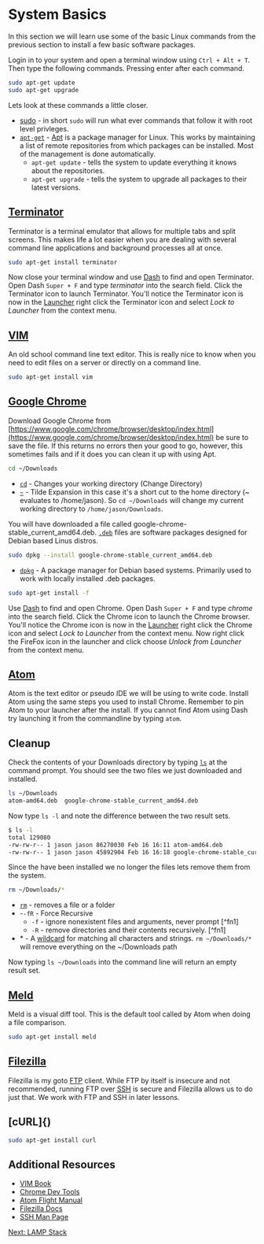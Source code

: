 # System Basics
In this section we will learn use some of the basic Linux commands from the previous section to install a few basic software packages.

Login in to your system and open a terminal window using ```Ctrl + Alt + T```. Then type the following commands. Pressing enter after each command.

```sh
sudo apt-get update
sudo apt-get upgrade
```
Lets look at these commands a little closer.
* [sudo](https://help.ubuntu.com/community/RootSudo) - in short ```sudo``` will run what ever commands that follow it with root level privleges.
* [```apt-get```](http://manpages.ubuntu.com/manpages/zesty/man8/apt.8.html) - [Apt](https://help.ubuntu.com/lts/serverguide/apt.html) is a package manager for Linux. This works by maintaining a list of remote repositories from which packages can be installed. Most of the management is done automatically.
    * ```apt-get update``` - tells the system to update everything it knows about the repositories.   
    * ```apt-get upgrade``` - tells the system to upgrade all packages to their latest versions.

## [Terminator](https://gnometerminator.blogspot.com/p/introduction.html)
Terminator is a terminal emulator that allows for multiple tabs and split screens. This makes life a lot easier when you are dealing with several command line applications and background processes all at once.

```sh
sudo apt-get install terminator
```
Now close your terminal window and use [Dash](https://help.ubuntu.com/lts/ubuntu-help/unity-dash-intro.html) to find and open Terminator. Open Dash ```Super + F``` and type _terminator_ into the search field. Click the Terminator icon to launch Terminator. You'll notice the Terminator icon is now in the [Launcher](https://help.ubuntu.com/stable/ubuntu-help/unity-launcher-intro.html) right click the Terminator icon and select _Lock to Launcher_ from the context menu.

## [VIM](http://www.vim.org/)
An old school command line text editor. This is really nice to know when you need to edit files on a server or directly on a command line.

```sh
sudo apt-get install vim
```
## [Google Chrome](https://support.google.com/chrome/?hl=en#topic=3227046)

Download Google Chrome from [https://www.google.com/chrome/browser/desktop/index.html](https://www.google.com/chrome/browser/desktop/index.html) be sure to save the file. If this returns no errors then your good to go, however, this sometimes fails and if it does you can clean it up with using Apt.

```sh
cd ~/Downloads
```

* [```cd```](http://manpages.ubuntu.com/manpages/zesty/man1/cd.1posix.html) - Changes your working directory (Change Directory)
* [```~```](http://www.gnu.org/software/bash/manual/html_node/Tilde-Expansion.html) -
Tilde Expansion in this case it's a short cut to the home directory (~ evaluates to /home/jason). So ```cd ~/Downloads``` will change my current working directory to ```/home/jason/Downloads```.

You will have downloaded a file called google-chrome-stable_current_amd64.deb. [```.deb```](https://www.debian.org/doc/manuals/debian-faq/ch-pkg_basics.en.html) files are software packages designed for Debian based Linus distros.

```sh
sudo dpkg --install google-chrome-stable_current_amd64.deb
```

* [```dpkg```](https://help.ubuntu.com/lts/serverguide/dpkg.html) - A package manager for Debian based systems. Primarily used to work with locally installed .deb packages.

```sh
sudo apt-get install -f
```

Use [Dash](https://help.ubuntu.com/lts/ubuntu-help/unity-dash-intro.html) to find and open Chrome. Open Dash ```Super + F``` and type _chrome_ into the search field. Click the Chrome icon to launch the Chrome browser. You'll notice the Chrome icon is now in the [Launcher](https://help.ubuntu.com/stable/ubuntu-help/unity-launcher-intro.html) right click the Chrome icon and select _Lock to Launcher_ from the context menu. Now right click the FireFox icon in the launcher and click choose _Unlock from Launcher_ from the context menu.

## [Atom](https://atom.io/)

Atom is the text editor or pseudo IDE we will be using to write code. Install Atom using the same steps you used to install Chrome. Remember to pin Atom to your launcher after the install. If you cannot find Atom using Dash try launching it from the commandline by typing ```atom```.

## Cleanup
Check the contents of your Downloads directory by typing [```ls```](http://manpages.ubuntu.com/manpages/zesty/man1/ls.1.html) at the command prompt. You should see the two files we just downloaded and installed.

```sh
ls ~/Downloads
atom-amd64.deb  google-chrome-stable_current_amd64.deb
```

Now type ```ls -l``` and note the difference between the two result sets.

```sh
$ ls -l
total 129080
-rw-rw-r-- 1 jason jason 86270030 Feb 16 16:11 atom-amd64.deb
-rw-rw-r-- 1 jason jason 45892904 Feb 16 16:18 google-chrome-stable_current_amd64.deb
```

Since the have been installed we no longer the files lets remove them from the system.

```sh
rm ~/Downloads/*
```

* [```rm```](http://manpages.ubuntu.com/manpages/zesty/man1/rm.1.html) - removes a file or a folder
* -```-fR``` - Force Recursive
    * ```-f``` - ignore nonexistent files and arguments, never prompt [^fn1]
    * ```-R``` - remove directories and their contents recursively. [^fn1]
* \* - A [wildcard](http://www.tldp.org/LDP/GNU-Linux-Tools-Summary/html/x11655.htm)
for matching all characters and strings. ```rm ~/Downloads/*``` will remove everything on the ~/Downloads path

Now typing ```ls ~/Downloads``` into the command line will return an empty result set.

## [Meld](http://meldmerge.org/)

Meld is a visual diff tool. This is the default tool called by Atom when doing a file comparison.

```sh
sudo apt-get install meld
```

## [Filezilla](https://filezilla-project.org/)

Filezilla is my goto [FTP](https://en.wikipedia.org/wiki/File_Transfer_Protocol) client. While FTP by itself is insecure and not recommended, running FTP over [SSH](https://en.wikipedia.org/wiki/Secure_Shell) is secure and Filezilla allows us to do just that. We work with FTP and SSH in later lessons.



## [cURL]{)

```sh
sudo apt-get install curl
```

## Additional Resources
* [VIM Book](ftp://ftp.vim.org/pub/vim/doc/book/vimbook-OPL.pdf)
* [Chrome Dev Tools](https://developer.chrome.com/devtools)
* [Atom Flight Manual](http://flight-manual.atom.io/)
* [Filezilla Docs](https://wiki.filezilla-project.org/Documentation)
* [SSH Man Page](http://linuxcommand.org/man_pages/ssh1.html)

[Next: LAMP Stack](04-LAMPStack.md)
